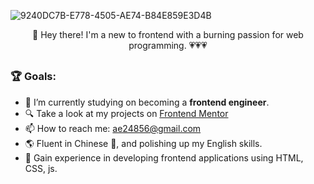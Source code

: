 ![9240DC7B-E778-4505-AE74-B84E859E3D4B](https://github.com/yudododo/yudododo/assets/135632056/2bde4358-4037-4d96-9b50-a151bd75bdb8)
<p align="center">👋 Hey there! I'm a new to frontend with a burning passion for web programming. 💗💗💗
</p>

## 

### 🏆 Goals:
* 🌈 I’m currently studying on becoming a **frontend engineer**.
* 🔍 Take a look at my projects on [Frontend Mentor](https://www.frontendmentor.io/profile/yudododo)
* 📫 How to reach me: ae24856@gmail.com
* 🌎 Fluent in Chinese 📖, and polishing up my English skills.
* 🚀 Gain experience in developing frontend applications using HTML, CSS, js.
